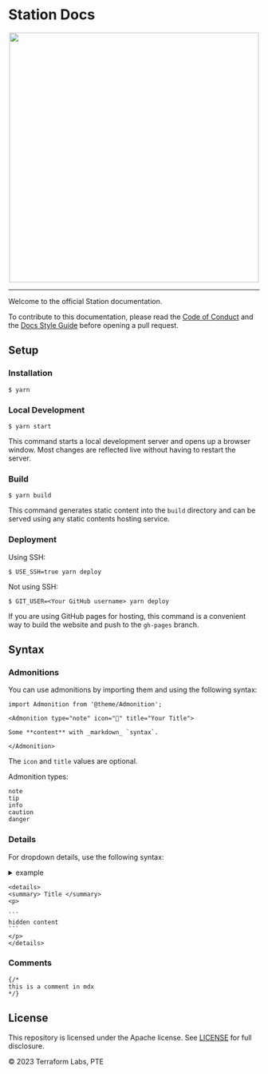 # Station Docs

<div align="center">
  <a href="https://docs.terra.money/">
    <img src="station-docs-card.jpg" width=500>
  </a>
</div>

---


Welcome to the official Station documentation. 


To contribute to this documentation, please read the [Code of Conduct](./DOCS_CODE_OF_CONDUCT.md) and the [Docs Style Guide](./DOCS_STYLE_GUIDE.mdx) before opening a pull request. 


## Setup

### Installation

```
$ yarn
```

### Local Development

```
$ yarn start
```

This command starts a local development server and opens up a browser window. Most changes are reflected live without having to restart the server.

### Build

```
$ yarn build
```

This command generates static content into the `build` directory and can be served using any static contents hosting service.

### Deployment

Using SSH:

```
$ USE_SSH=true yarn deploy
```

Not using SSH:

```
$ GIT_USER=<Your GitHub username> yarn deploy
```

If you are using GitHub pages for hosting, this command is a convenient way to build the website and push to the `gh-pages` branch.

## Syntax

### Admonitions

You can use admonitions by importing them and using the following syntax:

```
import Admonition from '@theme/Admonition';

<Admonition type="note" icon="📝" title="Your Title">

Some **content** with _markdown_ `syntax`.

</Admonition>
```

The `icon` and `title` values are optional.

Admonition types:

```
note
tip
info
caution
danger
```

### Details

For dropdown details, use the following syntax:

<details> 
<summary> example </summary>
<p>

```
hidden content
```

</p>
</details>

````
<details>
<summary> Title </summary>
<p>

```
hidden content
```
</p>
</details>
````

### Comments

```
{/*
this is a comment in mdx
*/}
```

## License

This repository is licensed under the Apache license. See [LICENSE](./LICENSE) for full disclosure.

© 2023 Terraform Labs, PTE